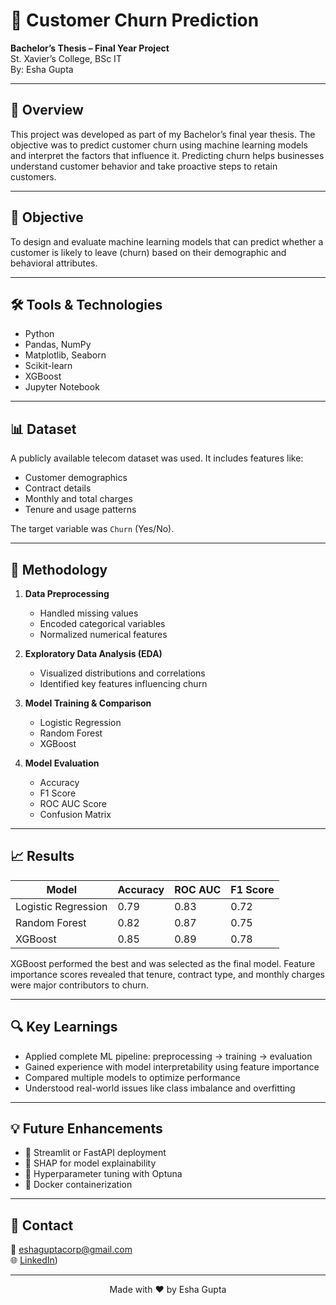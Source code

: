 # 🧠 Customer Churn Prediction  
**Bachelor’s Thesis – Final Year Project**  
St. Xavier’s College, BSc IT  
By: Esha Gupta  

---

## 📌 Overview  
This project was developed as part of my Bachelor’s final year thesis. The objective was to predict customer churn using machine learning models and interpret the factors that influence it. Predicting churn helps businesses understand customer behavior and take proactive steps to retain customers.

---

## 🎯 Objective  
To design and evaluate machine learning models that can predict whether a customer is likely to leave (churn) based on their demographic and behavioral attributes.

---

## 🛠️ Tools & Technologies  
- Python  
- Pandas, NumPy  
- Matplotlib, Seaborn  
- Scikit-learn  
- XGBoost  
- Jupyter Notebook  

---

## 📊 Dataset  
A publicly available telecom dataset was used. It includes features like:  
- Customer demographics  
- Contract details  
- Monthly and total charges  
- Tenure and usage patterns  

The target variable was `Churn` (Yes/No).

---

## 🧪 Methodology  

1. **Data Preprocessing**  
   - Handled missing values  
   - Encoded categorical variables  
   - Normalized numerical features  

2. **Exploratory Data Analysis (EDA)**  
   - Visualized distributions and correlations  
   - Identified key features influencing churn  

3. **Model Training & Comparison**  
   - Logistic Regression  
   - Random Forest  
   - XGBoost  

4. **Model Evaluation**  
   - Accuracy  
   - F1 Score  
   - ROC AUC Score  
   - Confusion Matrix  

---

## 📈 Results  

| Model                | Accuracy | ROC AUC | F1 Score |
|---------------------|----------|---------|----------|
| Logistic Regression | 0.79     | 0.83    | 0.72     |
| Random Forest       | 0.82     | 0.87    | 0.75     |
| XGBoost             | 0.85     | 0.89    | 0.78     |

XGBoost performed the best and was selected as the final model. Feature importance scores revealed that tenure, contract type, and monthly charges were major contributors to churn.

---

## 🔍 Key Learnings  
- Applied complete ML pipeline: preprocessing → training → evaluation  
- Gained experience with model interpretability using feature importance  
- Compared multiple models to optimize performance  
- Understood real-world issues like class imbalance and overfitting

---

## 💡 Future Enhancements

- 🚀 Streamlit or FastAPI deployment
- 🧠 SHAP for model explainability
- 🎯 Hyperparameter tuning with Optuna
- 🐳 Docker containerization

---

## 🤝 Contact

📧 eshaguptacorp@gmail.com  
🌐 [LinkedIn](https://www.linkedin.com/in/esha-gupta-07b3521a6/))

---

<p align="center">
  Made with ❤️ by Esha Gupta
</p>

